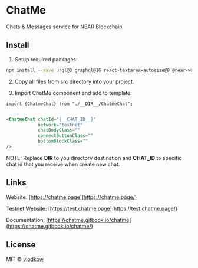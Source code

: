 # ChatMe

Chats & Messages service for NEAR Blockchain

## Install

1. Setup required packages:

```bash
npm install --save urql@3 graphql@16 react-textarea-autosize@8 @near-wallet-selector/core @near-wallet-selector/ledger @near-wallet-selector/modal-ui @near-wallet-selector/near-wallet @near-wallet-selector/sender
```

2. Copy all files from src directory into your project.

3. Import ChatMe component and add to template:

```tsx
import {ChatmeChat} from "./__DIR__/ChatmeChat";
```

```html

<ChatmeChat chatId="{__CHAT_ID__}"
            network="testnet"
            chatBodyClass=""
            connectButtonClass=""
            bottomBlockClass=""
/>
```

NOTE: Replace __DIR__ to you directory destination and __CHAT_ID__ to specific chat id that you receive when create new chat.

## Links

Website: [https://chatme.page](https://chatme.page/)

Testnet Website: [https://test.chatme.page](https://test.chatme.page/)

Documentation: [https://chatme.gitbook.io/chatme](https://chatme.gitbook.io/chatme/)

## License

MIT © [vlodkow](https://github.com/vlodkow)